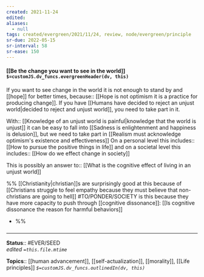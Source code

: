 ```yaml
---
created: 2021-11-24 
edited: 
aliases:
  - null
tags: created/evergreen/2021/11/24, review, node/evergreen/principle 
sr-due: 2022-05-15
sr-interval: 58
sr-ease: 150
---
```


#### [[Be the change you want to see in the world]] `$=customJS.dv_funcs.evergreenHeader(dv, this)`

If you want to see change in the world it is not enough to stand by and [[hope]] for better times,
because:: [[Hope is not optimism it is a practice for producing change]].
If you have [[Humans have decided to reject an unjust world|decided to reject and unjust world]],
you need to take part in it.

With:: [[Knowledge of an unjust world is painful|knowledge that the world is unjust]]
it can be easy to fall into [[Sadness is enlightenment and happiness is delusion]], 
but we need to take part in [[Realism must acknowledge optimism's existence and effectiveness]]
On a personal level this 
includes:: [[How to pursue the positive things in life]]
and on a societal level this 
includes:: [[How do we effect change in society]]

This is possibly an 
answer to:: [[What is the cognitive effect of living in an unjust world]]

%%
[[Christianity|christian]]s are surprisingly good at this because of [[Christians struggle to feel empathy because they must believe that non-christians are going to hell]] #TO/PONDER/SOCIETY is this because they have more capacity to push through [[cognitive dissonance]]: [[Is cognitive dissonance the reason for harmful behaviors]]
- %%

### <hr class="footnote"/>

**Status**:: #EVER/SEED    
*edited `=this.file.mtime`*

**Topics**:: [[human advancement]], [[self-actualization]], [[morality]], [[Life principles]]
*`$=customJS.dv_funcs.outlinedIn(dv, this)`*
